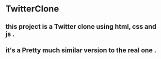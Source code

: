 # TwitterClone
## this project is a Twitter clone using html, css and js .
## it's a Pretty much similar version to the real one .
